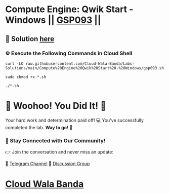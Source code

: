 # Compute Engine: Qwik Start - Windows || [GSP093](https://www.cloudskillsboost.google/focuses/560?parent=catalog) ||

## 🔑 Solution [here](https://youtu.be/INMNYHF9x4w)

### ⚙️ Execute the Following Commands in Cloud Shell

```
curl -LO raw.githubusercontent.com/Cloud-Wala-Banda/Labs-Solutions/main/Compute%20Engine%20Qwik%20Start%20-%20Windows/gsp093.sh

sudo chmod +x *.sh

./*.sh
```

# 🎉 Woohoo! You Did It! 🎉

Your hard work and determination paid off! 💻
You've successfully completed the lab. **Way to go!** 🚀

### 💬 Stay Connected with Our Community!

👉 Join the conversation and never miss an update:

📢 [Telegram Channel](https://t.me/cloudwalabanda)
👥 [Discussion Group](https://t.me/cloudwalabandachats)

# [Cloud Wala Banda](https://www.youtube.com/@cloudwalabanda)
